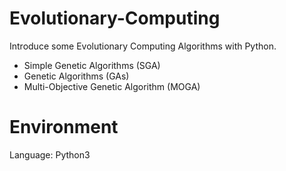 # Evolutionary-Computing
Introduce some Evolutionary Computing Algorithms with Python.

* Simple Genetic Algorithms (SGA)  
* Genetic Algorithms (GAs)
* Multi-Objective Genetic Algorithm (MOGA)  
  
# Environment  
Language: Python3
